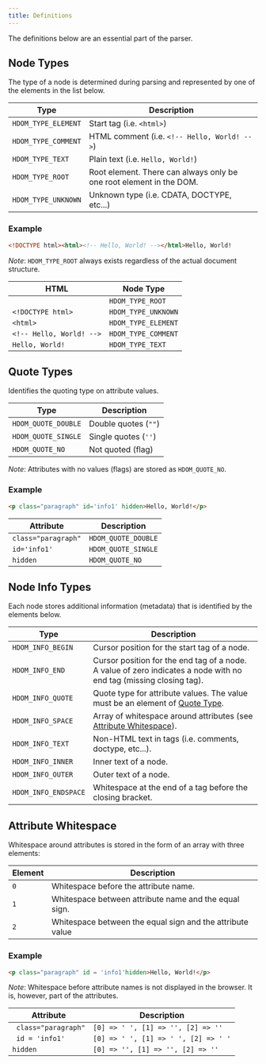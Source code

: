 ```yaml
---
title: Definitions
---
```


The definitions below are an essential part of the parser.

## Node Types

The type of a node is determined during parsing and represented by one of the elements in the list below.

| Type                  | Description
| ----                  | -----------
| `HDOM_TYPE_ELEMENT`   | Start tag (i.e. `<html>`)
| `HDOM_TYPE_COMMENT`   | HTML comment (i.e. `<!-- Hello, World! -->`)
| `HDOM_TYPE_TEXT`      | Plain text (i.e. `Hello, World!`)
| `HDOM_TYPE_ROOT`      | Root element. There can always only be one root element in the DOM.
| `HDOM_TYPE_UNKNOWN`   | Unknown type (i.e. CDATA, DOCTYPE, etc...)

### Example

```html
<!DOCTYPE html><html><!-- Hello, World! --></html>Hello, World!
```

_Note_: `HDOM_TYPE_ROOT` always exists regardless of the actual document structure.

| HTML                      | Node Type
| ----                      | ---------
|                           | `HDOM_TYPE_ROOT`
| `<!DOCTYPE html>`         | `HDOM_TYPE_UNKNOWN`
| `<html>`                  | `HDOM_TYPE_ELEMENT`
| `<!-- Hello, World! -->`  | `HDOM_TYPE_COMMENT`
| `Hello, World!`           | `HDOM_TYPE_TEXT`

## Quote Types

Identifies the quoting type on attribute values.

| Type                  | Description
| ----                  | -----------
| `HDOM_QUOTE_DOUBLE`   | Double quotes (`""`)
| `HDOM_QUOTE_SINGLE`   | Single quotes (`''`)
| `HDOM_QUOTE_NO`       | Not quoted (flag)

_Note_: Attributes with no values (flags) are stored as `HDOM_QUOTE_NO`.

### Example

```html
<p class="paragraph" id='info1' hidden>Hello, World!</p>
```

| Attribute             | Description
| ---------             | -----------
| `class="paragraph"`   | `HDOM_QUOTE_DOUBLE`
| `id='info1'`          | `HDOM_QUOTE_SINGLE`
| `hidden`              | `HDOM_QUOTE_NO`

## Node Info Types

Each node stores additional information (metadata) that is identified by the elements below.

| Type                  | Description
| ----                  | -----------
| `HDOM_INFO_BEGIN`     | Cursor position for the start tag of a node.
| `HDOM_INFO_END`       | Cursor position for the end tag of a node. A value of zero indicates a node with no end tag (missing closing tag).
| `HDOM_INFO_QUOTE`     | Quote type for attribute values. The value must be an element of [Quote Type](#quote-types).
| `HDOM_INFO_SPACE`     | Array of whitespace around attributes (see [Attribute Whitespace](#attribute-whitespace)).
| `HDOM_INFO_TEXT`      | Non-HTML text in tags (i.e. comments, doctype, etc...).
| `HDOM_INFO_INNER`     | Inner text of a node.
| `HDOM_INFO_OUTER`     | Outer text of a node.
| `HDOM_INFO_ENDSPACE`  | Whitespace at the end of a tag before the closing bracket.

## Attribute Whitespace

Whitespace around attributes is stored in the form of an array with three elements:

| Element   | Description
| -------   | -----------
| `0`       | Whitespace before the attribute name.
| `1`       | Whitespace between attribute name and the equal sign.
| `2`       | Whitespace between the equal sign and the attribute value

### Example

```html
<p class="paragraph" id = 'info1'hidden>Hello, World!</p>
```

_Note_: Whitespace before attribute names is not displayed in the browser. It is, however, part of the attributes.

| Attribute             | Description
| ---------             | -----------
| ` class="paragraph"`  | `[0] => ' ', [1] => '', [2] => ''`
| ` id = 'info1'`       | `[0] => ' ', [1] => ' ', [2] => ' '`
| `hidden`              | `[0] => '', [1] => '', [2] => ''`
